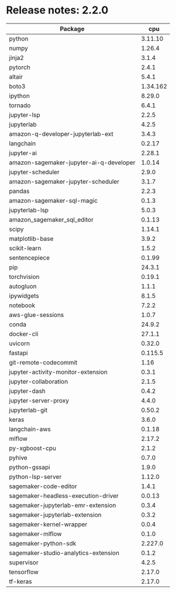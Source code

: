 # Release notes: 2.2.0

Package | cpu
---|---
python|3.11.10
numpy|1.26.4
jinja2|3.1.4
pytorch|2.4.1
altair|5.4.1
boto3|1.34.162
ipython|8.29.0
tornado|6.4.1
jupyter-lsp|2.2.5
jupyterlab|4.2.5
amazon-q-developer-jupyterlab-ext|3.4.3
langchain|0.2.17
jupyter-ai|2.28.1
amazon-sagemaker-jupyter-ai-q-developer|1.0.14
jupyter-scheduler|2.9.0
amazon-sagemaker-jupyter-scheduler|3.1.7
pandas|2.2.3
amazon-sagemaker-sql-magic|0.1.3
jupyterlab-lsp|5.0.3
amazon_sagemaker_sql_editor|0.1.13
scipy|1.14.1
matplotlib-base|3.9.2
scikit-learn|1.5.2
sentencepiece|0.1.99
pip|24.3.1
torchvision|0.19.1
autogluon|1.1.1
ipywidgets|8.1.5
notebook|7.2.2
aws-glue-sessions|1.0.7
conda|24.9.2
docker-cli|27.1.1
uvicorn|0.32.0
fastapi|0.115.5
git-remote-codecommit|1.16
jupyter-activity-monitor-extension|0.3.1
jupyter-collaboration|2.1.5
jupyter-dash|0.4.2
jupyter-server-proxy|4.4.0
jupyterlab-git|0.50.2
keras|3.6.0
langchain-aws|0.1.18
mlflow|2.17.2
py-xgboost-cpu|2.1.2
pyhive|0.7.0
python-gssapi|1.9.0
python-lsp-server|1.12.0
sagemaker-code-editor|1.4.1
sagemaker-headless-execution-driver|0.0.13
sagemaker-jupyterlab-emr-extension|0.3.4
sagemaker-jupyterlab-extension|0.3.2
sagemaker-kernel-wrapper|0.0.4
sagemaker-mlflow|0.1.0
sagemaker-python-sdk|2.227.0
sagemaker-studio-analytics-extension|0.1.2
supervisor|4.2.5
tensorflow|2.17.0
tf-keras|2.17.0

